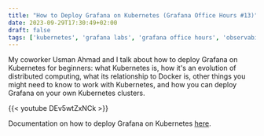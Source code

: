 ```yaml
---
title: "How to Deploy Grafana on Kubernetes (Grafana Office Hours #13)"
date: 2023-09-29T17:30:49+02:00
draft: false
tags: ['kubernetes', 'grafana labs', 'grafana office hours', 'observability', 'containers', 'english', 'video']
---
```

My coworker Usman Ahmad and I talk about how to deploy Grafana on Kubernetes for beginners: what Kubernetes is, how it's an evolution of distributed computing, what its relationship to Docker is, other things you might need to know to work with Kubernetes, and how you can deploy Grafana on your own Kubernetes clusters.

{{< youtube DEv5wtZxNCk >}}

Documentation on how to deploy Grafana on Kubernetes [here](https://grafana.com/docs/grafana/latest/setup-grafana/installation/kubernetes/).